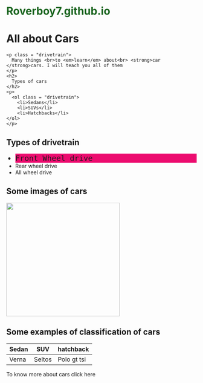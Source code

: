 # Roverboy7.github.io
<html>
  <head>
    <meta charset = "utf-8">
    <title> First Website </title>
    <style>
     h1 {
        color : rgb(25,100,30);
        font-size:2em;
      }
      .drivetrain {
        background-color: rgb(236, 12, 111);
        font-family:"georgia" , monospace;
        font-size:20px;
      }
      a {
        text-decoration:none;
      }
    </style>
  </head>
  <body>
    <h1>
      <a href="#car-images">All about Cars</a>
    </h1>
  
    <p class = "drivetrain">
      Many things <br>to <em>learn</em> about<br> <strong>car </strong>cars. I will teach you all of them
    </p>
    <h2>
      Types of cars
    </h2>
    <p>
      <ol class = "drivetrain">
        <li>Sedans</li>
        <li>SUVs</li>
        <li>Hatchbacks</li>
    </ol>
    </p>
  <h2>
    Types of drivetrain
  </h2>
    <p>
      <ul>
        <li class = "drivetrain">Front Wheel drive</li>
        <li>Rear wheel drive</li>
        <li>All wheel drive</li>
  </ul>
  </p>
<h2 id = "car-images">
  Some images of cars
</h2>
<img src="https://c.ndtvimg.com/2019-08/cs3j61lc_kia-seltos-review_625x300_09_August_19.jpg" width = "300">
 <br>
<h2>
  Some examples of classification of cars
</h2>
<table>
  <thead>
    <tr>
    <th>Sedan</th>
      <th>SUV</th>
      <th>hatchback</th>
    </tr>
  </thead>
  <tbody>
    <tr>
      <td>Verna</td>
      <td>Seltos</td>
      <td>Polo gt tsi</td>
    </tr>
  </tbody>
</table>
<a target="_blank" href="https://www.team-bhp.com/">To know more about cars click here</a>
</body>
</html>
